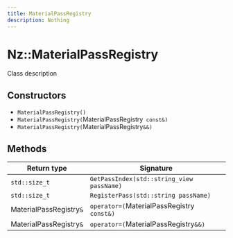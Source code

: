 ```yaml
---
title: MaterialPassRegistry
description: Nothing
---
```


# Nz::MaterialPassRegistry

Class description

## Constructors

- `MaterialPassRegistry()`
- `MaterialPassRegistry(`MaterialPassRegistry` const&)`
- `MaterialPassRegistry(`MaterialPassRegistry`&&)`

## Methods

| Return type | Signature |
| ----------- | --------- |
| `std::size_t` | `GetPassIndex(std::string_view passName)` |
| `std::size_t` | `RegisterPass(std::string passName)` |
| MaterialPassRegistry`&` | `operator=(`MaterialPassRegistry` const&)` |
| MaterialPassRegistry`&` | `operator=(`MaterialPassRegistry`&&)` |

